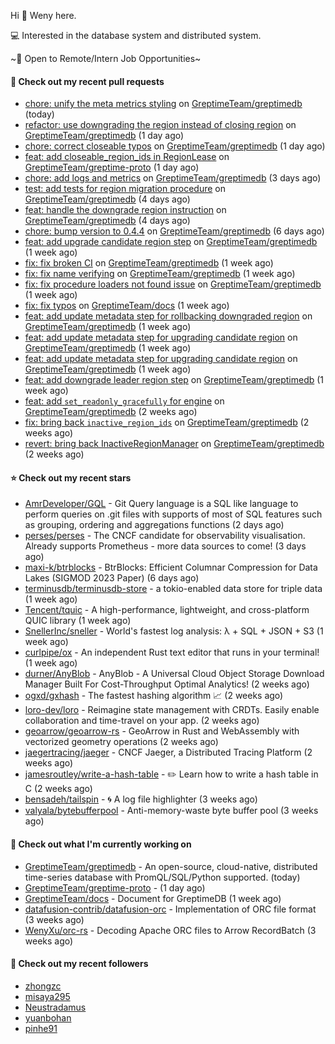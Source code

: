 Hi 👋 Weny here.

💻 Interested in the database system and distributed system.

~🍺 Open to Remote/Intern Job Opportunities~

#### 🔨 Check out my recent pull requests

- [chore: unify the meta metrics styling](https://github.com/GreptimeTeam/greptimedb/pull/2875) on [GreptimeTeam/greptimedb](https://github.com/GreptimeTeam/greptimedb) (today)
- [refactor: use downgrading the region instead of closing region](https://github.com/GreptimeTeam/greptimedb/pull/2863) on [GreptimeTeam/greptimedb](https://github.com/GreptimeTeam/greptimedb) (1 day ago)
- [chore: correct closeable typos](https://github.com/GreptimeTeam/greptimedb/pull/2860) on [GreptimeTeam/greptimedb](https://github.com/GreptimeTeam/greptimedb) (1 day ago)
- [feat: add closeable_region_ids in RegionLease](https://github.com/GreptimeTeam/greptime-proto/pull/125) on [GreptimeTeam/greptime-proto](https://github.com/GreptimeTeam/greptime-proto) (1 day ago)
- [chore: add logs and metrics](https://github.com/GreptimeTeam/greptimedb/pull/2858) on [GreptimeTeam/greptimedb](https://github.com/GreptimeTeam/greptimedb) (3 days ago)
- [test: add tests for region migration procedure](https://github.com/GreptimeTeam/greptimedb/pull/2857) on [GreptimeTeam/greptimedb](https://github.com/GreptimeTeam/greptimedb) (4 days ago)
- [feat: handle the downgrade region instruction](https://github.com/GreptimeTeam/greptimedb/pull/2855) on [GreptimeTeam/greptimedb](https://github.com/GreptimeTeam/greptimedb) (4 days ago)
- [chore: bump version to 0.4.4](https://github.com/GreptimeTeam/greptimedb/pull/2840) on [GreptimeTeam/greptimedb](https://github.com/GreptimeTeam/greptimedb) (6 days ago)
- [feat: add upgrade candidate region step](https://github.com/GreptimeTeam/greptimedb/pull/2829) on [GreptimeTeam/greptimedb](https://github.com/GreptimeTeam/greptimedb) (1 week ago)
- [fix: fix broken CI](https://github.com/GreptimeTeam/greptimedb/pull/2826) on [GreptimeTeam/greptimedb](https://github.com/GreptimeTeam/greptimedb) (1 week ago)
- [fix: fix name verifying](https://github.com/GreptimeTeam/greptimedb/pull/2825) on [GreptimeTeam/greptimedb](https://github.com/GreptimeTeam/greptimedb) (1 week ago)
- [fix: fix procedure loaders not found issue](https://github.com/GreptimeTeam/greptimedb/pull/2824) on [GreptimeTeam/greptimedb](https://github.com/GreptimeTeam/greptimedb) (1 week ago)
- [fix: fix typos](https://github.com/GreptimeTeam/docs/pull/696) on [GreptimeTeam/docs](https://github.com/GreptimeTeam/docs) (1 week ago)
- [feat: add update metadata step for rollbacking downgraded region](https://github.com/GreptimeTeam/greptimedb/pull/2812) on [GreptimeTeam/greptimedb](https://github.com/GreptimeTeam/greptimedb) (1 week ago)
- [feat: add update metadata step for upgrading candidate region](https://github.com/GreptimeTeam/greptimedb/pull/2811) on [GreptimeTeam/greptimedb](https://github.com/GreptimeTeam/greptimedb) (1 week ago)
- [feat: add update metadata step for upgrading candidate region](https://github.com/GreptimeTeam/greptimedb/pull/2802) on [GreptimeTeam/greptimedb](https://github.com/GreptimeTeam/greptimedb) (1 week ago)
- [feat: add downgrade leader region step](https://github.com/GreptimeTeam/greptimedb/pull/2792) on [GreptimeTeam/greptimedb](https://github.com/GreptimeTeam/greptimedb) (1 week ago)
- [feat: add `set_readonly_gracefully` for engine](https://github.com/GreptimeTeam/greptimedb/pull/2787) on [GreptimeTeam/greptimedb](https://github.com/GreptimeTeam/greptimedb) (2 weeks ago)
- [fix: bring back `inactive_region_ids`](https://github.com/GreptimeTeam/greptimedb/pull/2783) on [GreptimeTeam/greptimedb](https://github.com/GreptimeTeam/greptimedb) (2 weeks ago)
- [revert: bring back InactiveRegionManager](https://github.com/GreptimeTeam/greptimedb/pull/2782) on [GreptimeTeam/greptimedb](https://github.com/GreptimeTeam/greptimedb) (2 weeks ago)

#### ⭐ Check out my recent stars

- [AmrDeveloper/GQL](https://github.com/AmrDeveloper/GQL) -  Git Query language is a SQL like language to perform queries on .git files with supports of most of SQL features such as grouping, ordering and aggregations functions (2 days ago)
- [perses/perses](https://github.com/perses/perses) - The CNCF candidate for observability visualisation. Already supports Prometheus - more data sources to come! (3 days ago)
- [maxi-k/btrblocks](https://github.com/maxi-k/btrblocks) - BtrBlocks: Efficient Columnar Compression for Data Lakes (SIGMOD 2023 Paper) (6 days ago)
- [terminusdb/terminusdb-store](https://github.com/terminusdb/terminusdb-store) - a tokio-enabled data store for triple data (1 week ago)
- [Tencent/tquic](https://github.com/Tencent/tquic) - A high-performance, lightweight, and cross-platform QUIC library (1 week ago)
- [SnellerInc/sneller](https://github.com/SnellerInc/sneller) - World&#39;s fastest log analysis: λ &#43; SQL &#43; JSON &#43; S3 (1 week ago)
- [curlpipe/ox](https://github.com/curlpipe/ox) - An independent Rust text editor that runs in your terminal! (1 week ago)
- [durner/AnyBlob](https://github.com/durner/AnyBlob) - AnyBlob - A Universal Cloud Object Storage Download Manager Built For Cost-Throughput Optimal Analytics! (2 weeks ago)
- [ogxd/gxhash](https://github.com/ogxd/gxhash) - The fastest hashing algorithm 📈 (2 weeks ago)
- [loro-dev/loro](https://github.com/loro-dev/loro) - Reimagine state management with CRDTs. Easily enable collaboration and time-travel on your app. (2 weeks ago)
- [geoarrow/geoarrow-rs](https://github.com/geoarrow/geoarrow-rs) - GeoArrow in Rust and WebAssembly with vectorized geometry operations (2 weeks ago)
- [jaegertracing/jaeger](https://github.com/jaegertracing/jaeger) - CNCF Jaeger, a Distributed Tracing Platform (2 weeks ago)
- [jamesroutley/write-a-hash-table](https://github.com/jamesroutley/write-a-hash-table) - ✏️ Learn how to write a hash table in C (2 weeks ago)
- [bensadeh/tailspin](https://github.com/bensadeh/tailspin) - 🌀 A log file highlighter (3 weeks ago)
- [valyala/bytebufferpool](https://github.com/valyala/bytebufferpool) - Anti-memory-waste byte buffer pool (3 weeks ago)

#### 👷 Check out what I'm currently working on

- [GreptimeTeam/greptimedb](https://github.com/GreptimeTeam/greptimedb) - An open-source, cloud-native, distributed time-series database with PromQL/SQL/Python supported. (today)
- [GreptimeTeam/greptime-proto](https://github.com/GreptimeTeam/greptime-proto) -  (1 day ago)
- [GreptimeTeam/docs](https://github.com/GreptimeTeam/docs) - Document for GreptimeDB (1 week ago)
- [datafusion-contrib/datafusion-orc](https://github.com/datafusion-contrib/datafusion-orc) - Implementation of ORC file format (3 weeks ago)
- [WenyXu/orc-rs](https://github.com/WenyXu/orc-rs) - Decoding Apache ORC files to Arrow RecordBatch (3 weeks ago)

#### 👯 Check out my recent followers

- [zhongzc](https://github.com/zhongzc)
- [misaya295](https://github.com/misaya295)
- [Neustradamus](https://github.com/Neustradamus)
- [yuanbohan](https://github.com/yuanbohan)
- [pinhe91](https://github.com/pinhe91)


